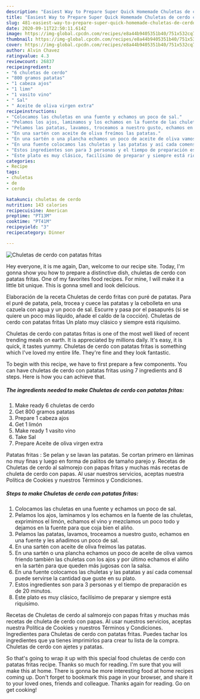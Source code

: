 ```yaml
---
description: "Easiest Way to Prepare Super Quick Homemade Chuletas de cerdo con patatas fritas"
title: "Easiest Way to Prepare Super Quick Homemade Chuletas de cerdo con patatas fritas"
slug: 481-easiest-way-to-prepare-super-quick-homemade-chuletas-de-cerdo-con-patatas-fritas
date: 2020-09-11T22:50:11.614Z
image: https://img-global.cpcdn.com/recipes/e8a44b9405351b40/751x532cq70/chuletas-de-cerdo-con-patatas-fritas-foto-principal.jpg
thumbnail: https://img-global.cpcdn.com/recipes/e8a44b9405351b40/751x532cq70/chuletas-de-cerdo-con-patatas-fritas-foto-principal.jpg
cover: https://img-global.cpcdn.com/recipes/e8a44b9405351b40/751x532cq70/chuletas-de-cerdo-con-patatas-fritas-foto-principal.jpg
author: Alvin Chavez
ratingvalue: 4.3
reviewcount: 26837
recipeingredient:
- "6 chuletas de cerdo"
- "800 gramos patatas"
- "1 cabeza ajos"
- "1 limn"
- "1 vasito vino"
- " Sal"
- " Aceite de oliva virgen extra"
recipeinstructions:
- "Colocamos las chuletas en una fuente y echamos un poco de sal."
- "Pelamos los ajos, laminamos y los echamos en la fuente de las chuletas, exprimimos el limón, echamos el vino y mezclamos un poco todo y dejamos en la fuente para que coja bien el aliño."
- "Pelamos las patatas, lavamos, troceamos a nuestro gusto, echamos en una fuente y les añadimos un poco de sal."
- "En una sartén con aceite de oliva freímos las patatas."
- "En una sartén o una plancha echamos un poco de aceite de oliva vamos friendo también las chuletas con los ajos y por último echamos el aliño en la sartén para que queden más jugosas con la salsa."
- "En una fuente colocamos las chuletas y las patatas y así cada comensal puede servirse la cantidad que guste en su plato."
- "Estos ingredientes son para 3 personas y el tiempo de preparación es de 20 minutos."
- "Este plato es muy clásico, facilísimo de preparar y siempre está riquísimo."
categories:
- Recipe
tags:
- chuletas
- de
- cerdo

katakunci: chuletas de cerdo 
nutrition: 143 calories
recipecuisine: American
preptime: "PT13M"
cooktime: "PT41M"
recipeyield: "3"
recipecategory: Dinner

---
```



![Chuletas de cerdo con patatas fritas](https://img-global.cpcdn.com/recipes/e8a44b9405351b40/751x532cq70/chuletas-de-cerdo-con-patatas-fritas-foto-principal.jpg)

Hey everyone, it is me again, Dan, welcome to our recipe site. Today, I'm gonna show you how to prepare a distinctive dish, chuletas de cerdo con patatas fritas. One of my favorites food recipes. For mine, I will make it a little bit unique. This is gonna smell and look delicious.

Elaboración de la receta Chuletas de cerdo fritas con puré de patatas. Para el puré de patata, pela, trocea y cuece las patatas y la cebolleta en una cazuela con agua y un poco de sal. Escurre y pasa por el pasapurés (si se quiere un poco más líquido, añade el caldo de la cocción). Chuletas de cerdo con patatas fritas Un plato muy clásico y siempre está riquísimo.

Chuletas de cerdo con patatas fritas is one of the most well liked of recent trending meals on earth. It is appreciated by millions daily. It's easy, it is quick, it tastes yummy. Chuletas de cerdo con patatas fritas is something which I've loved my entire life. They're fine and they look fantastic.


To begin with this recipe, we have to first prepare a few components. You can have chuletas de cerdo con patatas fritas using 7 ingredients and 8 steps. Here is how you can achieve that.

<!--inarticleads1-->

##### The ingredients needed to make Chuletas de cerdo con patatas fritas:

1. Make ready 6 chuletas de cerdo
1. Get 800 gramos patatas
1. Prepare 1 cabeza ajos
1. Get 1 limón
1. Make ready 1 vasito vino
1. Take  Sal
1. Prepare  Aceite de oliva virgen extra


Patatas fritas : Se pelan y se lavan las patatas. Se cortan primero en láminas no muy finas y luego en forma de palitos de tamaño parejo y. Recetas de Chuletas de cerdo al salmorejo con papas fritas y muchas más recetas de chuleta de cerdo con papas. Al usar nuestros servicios, aceptas nuestra Política de Cookies y nuestros Términos y Condiciones. 

<!--inarticleads2-->

##### Steps to make Chuletas de cerdo con patatas fritas:

1. Colocamos las chuletas en una fuente y echamos un poco de sal.
1. Pelamos los ajos, laminamos y los echamos en la fuente de las chuletas, exprimimos el limón, echamos el vino y mezclamos un poco todo y dejamos en la fuente para que coja bien el aliño.
1. Pelamos las patatas, lavamos, troceamos a nuestro gusto, echamos en una fuente y les añadimos un poco de sal.
1. En una sartén con aceite de oliva freímos las patatas.
1. En una sartén o una plancha echamos un poco de aceite de oliva vamos friendo también las chuletas con los ajos y por último echamos el aliño en la sartén para que queden más jugosas con la salsa.
1. En una fuente colocamos las chuletas y las patatas y así cada comensal puede servirse la cantidad que guste en su plato.
1. Estos ingredientes son para 3 personas y el tiempo de preparación es de 20 minutos.
1. Este plato es muy clásico, facilísimo de preparar y siempre está riquísimo.


Recetas de Chuletas de cerdo al salmorejo con papas fritas y muchas más recetas de chuleta de cerdo con papas. Al usar nuestros servicios, aceptas nuestra Política de Cookies y nuestros Términos y Condiciones. Ingredientes para Chuletas de cerdo con patatas fritas. Puedes tachar los ingredientes que ya tienes imprimirlos para crear tu lista de la compra. Chuletas de cerdo con ajetes y patatas. 

So that's going to wrap it up with this special food chuletas de cerdo con patatas fritas recipe. Thanks so much for reading. I'm sure that you will make this at home. There is gonna be more interesting food at home recipes coming up. Don't forget to bookmark this page in your browser, and share it to your loved ones, friends and colleague. Thanks again for reading. Go on get cooking!
